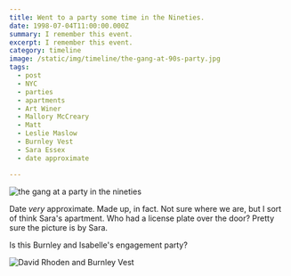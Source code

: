 ```yaml
---
title: Went to a party some time in the Nineties.
date: 1998-07-04T11:00:00.000Z
summary: I remember this event.
excerpt: I remember this event.
category: timeline
image: /static/img/timeline/the-gang-at-90s-party.jpg
tags:
  - post 
  - NYC
  - parties
  - apartments
  - Art Winer
  - Mallory McCreary
  - Matt
  - Leslie Maslow
  - Burnley Vest
  - Sara Essex
  - date approximate

---
```


![the gang at a party in the nineties](/static/img/timeline/the-gang-at-90s-party.jpg "the gang at a party in the nineties")

Date _very_ approximate. Made up, in fact. Not sure where we are, but I sort of think Sara's apartment. Who had a license plate over the door? Pretty sure the picture is by Sara.

Is this Burnley and Isabelle's engagement party?

![David Rhoden and Burnley Vest](/static/img/timeline/dave-and-burnley.jpg "David Rhoden and Burnley Vest")